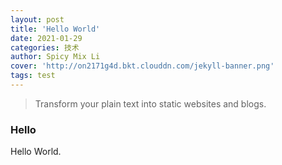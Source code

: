 ```yaml
---
layout: post
title: 'Hello World'
date: 2021-01-29
categories: 技术
author: Spicy Mix Li
cover: 'http://on2171g4d.bkt.clouddn.com/jekyll-banner.png'
tags: test
---
```


> Transform your plain text into static websites and blogs.

### Hello

Hello World.